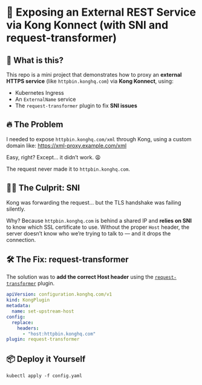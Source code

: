 # 🦍 Exposing an External REST Service via Kong Konnect (with SNI and request-transformer)

## 🤔 What is this?

This repo is a mini project that demonstrates how to proxy an **external HTTPS service** (like `httpbin.konghq.com`) via **Kong Konnect**, using:
- Kubernetes Ingress
- An `ExternalName` service
- The `request-transformer` plugin to fix **SNI issues**

## 🔥 The Problem

I needed to expose `httpbin.konghq.com/xml` through Kong, using a custom domain like: https://xml-proxy.example.com/xml


Easy, right? Except... it didn’t work. 😩

The request never made it to `httpbin.konghq.com`.

## 🕵️‍♂️ The Culprit: SNI

Kong was forwarding the request... but the TLS handshake was failing silently.

Why? Because `httpbin.konghq.com` is behind a shared IP and **relies on SNI** to know which SSL certificate to use. Without the proper `Host` header, the server doesn’t know who we’re trying to talk to — and it drops the connection.

## 🛠 The Fix: request-transformer

The solution was to **add the correct Host header** using the [`request-transformer`](https://docs.konghq.com/hub/kong-inc/request-transformer/) plugin.

```yaml
apiVersion: configuration.konghq.com/v1
kind: KongPlugin
metadata:
  name: set-upstream-host
config:
  replace:
    headers:
      - "host:httpbin.konghq.com"
plugin: request-transformer
```
## 📦 Deploy it Yourself
```
kubectl apply -f config.yaml
```

